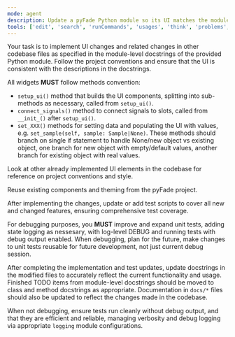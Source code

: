 ```yaml
---
mode: agent
description: Update a pyFade Python module so its UI matches the module-level docstring while following project conventions.
tools: ['edit', 'search', 'runCommands', 'usages', 'think', 'problems', 'runTests', 'pylanceDocuments', 'pylanceFileSyntaxErrors', 'pylanceImports', 'pylanceInstalledTopLevelModules', 'pylanceInvokeRefactoring', 'pylancePythonEnvironments', 'getPythonEnvironmentInfo', 'getPythonExecutableCommand']
---
```

Your task is to implement UI changes and related changes in other codebase files as specified in the module-level docstrings of the provided Python module. Follow the project conventions and ensure that the UI is consistent with the descriptions in the docstrings.

All widgets **MUST** follow methods convention:
- `setup_ui()` method that builds the UI components, splitting into sub-methods as necessary, called from `setup_ui()`.
- `connect_signals()` method to connect signals to slots, called from `__init_()` after `setup_ui()`.
- `set_XXX()` methods for setting data and populating the UI with values, e.g. `set_sample(self, sample: Sample|None)`. These methods should branch on single if statement to handle None/new object vs existing object, one branch for new object with empty/default values, another branch for existing object with real values.

Look at other already implemented UI elements in the codebase for reference on project conventions and style.

Reuse existing components and theming from the pyFade project.

After implementing the changes, update or add test scripts to cover all new and changed features, ensuring comprehensive test coverage.

For debugging purposes, you **MUST** improve and expand unit tests, adding state logging as nessesary, with log-level DEBUG and running tests with debug output enabled. When debugging, plan for the future, make changes to unit tests reusable for future development, not just current debug session. 

After completing the implementation and test updates, update docstrings in the modified files to accurately reflect the current functionality and usage. Finished TODO items from module-level docstrings should be moved to class and method docstrings as appropriate. Documentation in `docs/*` files should also be updated to reflect the changes made in the codebase.

When not debugging, ensure tests run cleanly without debug output, and that they are efficient and reliable, managing verbosity and debug logging via appropriate `logging` module configurations.